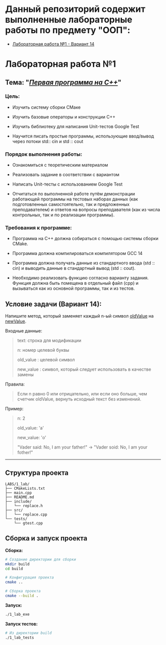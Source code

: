 # Данный репозиторий содержит выполненные лабораторные работы по предмету "ООП":

- [Лабораторная работа №1 - Вариант 14](https://github.com/IvanMartych/OOP_labs/tree/1_lab)

# Лабораторная работа №1
  
  ## Тема: "*<u>Первая программа на C++</u>*"
  
  ### Цель:
  - Изучить систему сборки СМаке
  
  - Изучить базовые операторы и конструкции C++
  
  - Изучить библиотеку для написания Unit-тестов Google Test
  
  - Научится писать простые программы, использующие ввод/вывод через потоки std:: cin и std :: cout
  
  ### Порядок выполнения работы:
  
  - Ознакомиться с теоретическим материалом
  
  - Реализовать задание в соответствии с вариантом
  
  - Написать Unit-тесты с использованием Google Test
  
  - Отчитаться по выполненной работе путём демонстрации работающей программы на тестовых наборах данных (как подготовленных самостоятельно, так и предложенных преподавателем) и ответов на вопросы преподавателя (как из числа контрольных, так и по реализации программы).
  
  ### Требования к программе:
  
  - Программа на C++ должна собираться с помощью системы сборки CMake.
  
  - Программа должна компилироваться компилятором GCC 14
  
  - Программа должна получать данные из стандартного ввода (std :: cin) и выводить
    данные в стандартный вывод (std :: cout).
  
  - Необходимо реализовать функцию согласно варианту задания. Функция должна быть помещена в отдельный файл (cpp) и вызываться как из основной программы, так и из тестов.
  
  ## Условие задачи (Вариант 14):
  
  Напишите метод, который заменяет каждый n-ый символ <u>oldValue</u> на <u>newValue</u>.
  
  Входные данные:
  
  > text: строка для модификации
  > 
  > n: номер целевой буквы
  > 
  > old_value : целевой символ
  > 
  > new_value : символ, который следует использовать в качестве замены
  
  Правила:
  
  > Если n равно 0 или отрицательно, или если оно больше, чем счетчик oldValue, вернуть исходный текст без изменений.
  
  Пример:
  
  > n: 2
  > 
  > old_value: 'a'
  > 
  > new_value: 'o'
  > 
  > "Vader said: No, I am your father!" -> "Vader soid: No, I am your fother!"
  
  ---
  
  ## Структура проекта
  
  ```
  LABS/1_lab/
  ├── CMakeLists.txt
  ├── main.cpp
  ├── README.md
  ├── include/
  │   └── replace.h
  ├── src/
  │   └── replace.cpp
  └── tests/
      └── gtest.cpp
  ```
  
  ## Сборка и запуск проекта
  
  **Сборка:**
  
  ```bash
  # Создание директории для сборки
  mkdir build
  cd build
  
  # Конфигурация проекта
  cmake ..
  
  # Сборка проекта
  cmake --build .
  ```
  
  **Запуск:**
  
  ```bash
  ./1_lab_exe
  ```
  
  **Запуск тестов:**
  
  ```bash
  # Из директории build
  ./1_lab_tests
  ```